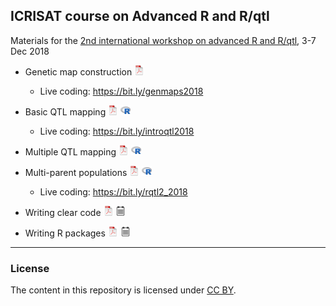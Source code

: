 ## ICRISAT course on Advanced R and R/qtl

Materials for the [2nd international workshop on advanced R and
R/qtl](https://www.icrisat.org/event/2nd-international-workshop-on-advanced-r-r-qtl/),
3-7 Dec 2018

- Genetic map construction
[![pdf](icons16/pdf-icon.png)](https://kbroman.org/icrisat2018/1_geneticmaps.pdf)

  - Live coding: <https://bit.ly/genmaps2018>

- Basic QTL mapping
[![pdf](icons16/pdf-icon.png)](https://kbroman.org/icrisat2018/2_introqtl.pdf)
[![R code](icons16/R-icon.png)](https://github.com/kbroman/icrisat2018/blob/master/2_introqtl/2_introqtl.R)

  - Live coding: <https://bit.ly/introqtl2018>

- Multiple QTL mapping
[![pdf](icons16/pdf-icon.png)](https://kbroman.org/icrisat2018/3_multiqtl.pdf)
[![R code](icons16/R-icon.png)](https://github.com/kbroman/icrisat2018/blob/master/3_multiqtl/3_multiqtl.R)

- Multi-parent populations
[![pdf](icons16/pdf-icon.png)](https://kbroman.org/icrisat2018/4_mpp.pdf)
[![R code](icons16/R-icon.png)](https://github.com/kbroman/icrisat2018/blob/master/4_mpp/4_mpp.R)

  - Live coding: <https://bit.ly/rqtl2_2018>

- Writing clear code
[![pdf](icons16/pdf-icon.png)](https://kbroman.org/icrisat2018/5a_clearcode.pdf)
[![pdf w/notes](icons16/notes-icon.png)](https://kbroman.org/icrisat2018/5a_clearcode_withnotes.pdf)

- Writing R packages
[![pdf](icons16/pdf-icon.png)](https://kbroman.org/icrisat2018/5b_rpack.pdf)
[![pdf w/notes](icons16/notes-icon.png)](https://kbroman.org/icrisat2018/5b_rpack_withnotes.pdf)

---

### License

The content in this repository is licensed under [CC BY](https://creativecommons.org/licenses/by/3.0/).
